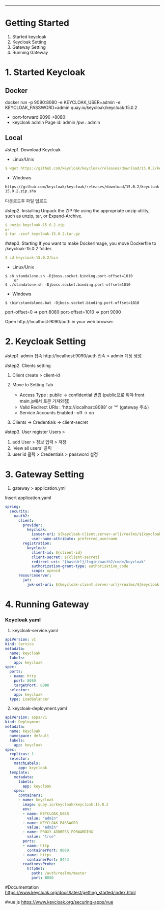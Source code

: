 ---

# Getting Started

1. Started keycloak
2. Keycloak Setting
3. Gateway Setting
4. Running Gateway


# 1. Started Keycloak
## Docker
docker run -p 9090:8080 -e KEYCLOAK_USER=admin -e KEYCLOAK_PASSWORD=admin quay.io/keycloak/keycloak:15.0.2
 * port-forward 9090->8080 
 * keycloak admin Page id: admin /pw : admin
    
## Local 
#step1. Download Keycloak
- Linux/Unix
```yaml
$ wget https://github.com/keycloak/keycloak/releases/download/15.0.2/keycloak-15.0.2.zip
```
- Windows
```text
https://github.com/keycloak/keycloak/releases/download/15.0.2/keycloak-15.0.2.zip.sha
```
다운로드후 파일 업로드

#step2. Installing
Unpack the ZIP file using the appropriate unzip utility, such as unzip, tar, or Expand-Archive.
```yaml
$ unzip keycloak-15.0.2.zip
or
$ tar -zxvf keycloak-15.0.2.tar.gz
```
#step3. Starting
If you want to make DockerImage, you move Dockerfile to /keycloak-15.0.2 folder.
```yaml
$ cd keycloak-15.0.2/bin
```

- Linux/Unix
```
$ sh standalone.sh -Djboss.socket.binding.port-offset=1010 
    or
$ ./standalone.sh -Djboss.socket.binding.port-offset=1010
```
- Windows
```
$ \bin\standalone.bat -Djboss.socket.binding.port-offset=1010
```

port-offset=0 => port 8080
port-offset=1010 => port 9090

Open http://localhost:9090/auth in your web browser.


# 2. Keycloak Setting
#step1. admin 접속
http://localhost:9090/auth 접속 > admin 계정 생성.

#step2. Clients setting
1. Client create >  client-id

2. Move to Setting Tab
    - Access Type : public ->  confidential 변경 (public으로 줘야 front main.js에서 토큰 가져와짐)
    - Valid Redirect URIs : 'http://localhost:8088' or '*' (gateway 주소)
    - Service Accounts Enabled : off -> on
4. Clients -> Credentials -> client-secret

#step3. User register
Users > 
1. add User > 정보 입력 > 저장
2. 'view all users' 클릭
3. user id 클릭 > Credentials > password 설정

# 3. Gateway Setting
1. gateway >  application.yml

Insert application.yaml
````yaml
spring:
  security:
    oauth2:
      client:
        provider:
          keycloak:
            issuer-uri: ${keycloak-client.server-url}/realms/${keycloak-client.realm}
            user-name-attribute: preferred_username
        registration:
          keycloak:
            client-id: ${client-id}
            client-secret: ${client-secret}
            redirect-uri: "{baseUrl}/login/oauth2/code/keycloak"
            authorization-grant-type: authorization_code
            scope: openid
      resourceserver:
        jwt:
          jwk-set-uri: ${keycloak-client.server-url}/realms/${keycloak-client.realm}/protocol/openid-connect/certs
````
# 4. Running Gateway
    
    
    
### Keycloak yaml
1. keycloak-service.yaml
```yaml
apiVersion: v1
kind: Service
metadata:
  name: keycloak
  labels:
    app: keycloak
spec:
  ports:
  - name: http
    port: 8080
    targetPort: 8080
  selector:
    app: keycloak
  type: LoadBalancer
```

2. keycloak-deployment.yaml
```yaml
apiVersion: apps/v1
kind: Deployment
metadata:
  name: keycloak
  namespace: default
  labels:
    app: keycloak
spec:
  replicas: 1
  selector:
    matchLabels:
      app: keycloak
  template:
    metadata:
      labels:
        app: keycloak
    spec:
      containers:
      - name: keycloak
        image: quay.io/keycloak/keycloak:15.0.2
        env:
        - name: KEYCLOAK_USER
          value: "admin"
        - name: KEYCLOAK_PASSWORD
          value: "admin"
        - name: PROXY_ADDRESS_FORWARDING
          value: "true"
        ports:
        - name: http
          containerPort: 8080
        - name: https
          containerPort: 8443
        readinessProbe:
          httpGet:
            path: /auth/realms/master
            port: 8080
```
            
#Documentation
https://www.keycloak.org/docs/latest/getting_started/index.html

#vue.js
https://www.keycloak.org/securing-apps/vue

